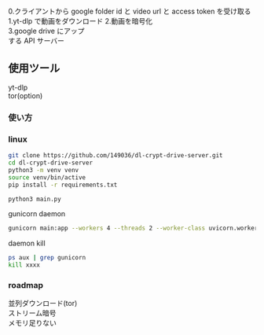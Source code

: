 #

0.クライアントから google folder id と video url と access token を受け取る  
1.yt-dlp で動画をダウンロード 2.動画を暗号化  
3.google drive にアップ  
する API サーバー  

## 使用ツール

yt-dlp  
tor(option)

### 使い方

### linux

```sh
git clone https://github.com/149036/dl-crypt-drive-server.git
cd dl-crypt-drive-server
python3 -m venv venv
source venv/bin/active
pip install -r requirements.txt

python3 main.py
```

gunicorn daemon

```sh
gunicorn main:app --workers 4 --threads 2 --worker-class uvicorn.workers.UvicornWorker --bind 0.0.0.0:7999 --timeout 600 --daemon
```

daemon kill

```sh
ps aux | grep gunicorn
kill xxxx
```

### roadmap

並列ダウンロード(tor)  
ストリーム暗号  
メモリ足りない  
